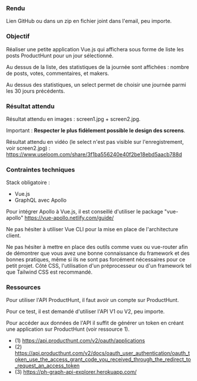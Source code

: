 ### Rendu

Lien GitHub ou dans un zip en fichier joint dans l'email, peu importe.


### Objectif

Réaliser une petite application Vue.js qui affichera sous forme de liste les posts ProductHunt pour un jour sélectionné.

Au dessus de la liste, des statistiques de la journée sont affichées : nombre de posts, votes, commentaires, et makers.

Au dessus des statistiques, un select permet de choisir une journée parmi les 30 jours précédents.


### Résultat attendu

Résultat attendu en images : screen1.jpg + screen2.jpg.

Important : **Respecter le plus fidèlement possible le design des screens**.

Résultat attendu en vidéo (le select n'est pas visible sur l'enregistrement, voir screen2.jpg) :
https://www.useloom.com/share/3f1ba556240e40f2be18ebd5aacb788d


### Contraintes techniques

Stack obligatoire :
- Vue.js
- GraphQL avec Apollo

Pour intégrer Apollo à Vue.js, il est conseillé d'utiliser le package "vue-apollo" https://vue-apollo.netlify.com/guide/

Ne pas hésiter à utiliser Vue CLI pour la mise en place de l'architecture client.

Ne pas hésiter à mettre en place des outils comme vuex ou vue-router afin de démontrer que vous avez une bonne connaissance du framework et des bonnes pratiques, même si ils ne sont pas forcément nécessaires pour ce petit projet. Côté CSS, l'utilisation d'un préprocesseur ou d'un framework tel que Tailwind CSS est recommandé.


### Ressources

Pour utiliser l'API ProductHunt, il faut avoir un compte sur ProductHunt.

Pour ce test, il est demandé d'utiliser l'API V1 ou V2, peu importe.

Pour accéder aux données de l'API il suffit de générer un token en créant une application sur ProductHunt (voir ressource 1). 

- (1) https://api.producthunt.com/v2/oauth/applications
- (2) https://api.producthunt.com/v2/docs/oauth_user_authentication/oauth_token_use_the_access_grant_code_you_received_through_the_redirect_to_request_an_access_token
- (3) https://ph-graph-api-explorer.herokuapp.com/
